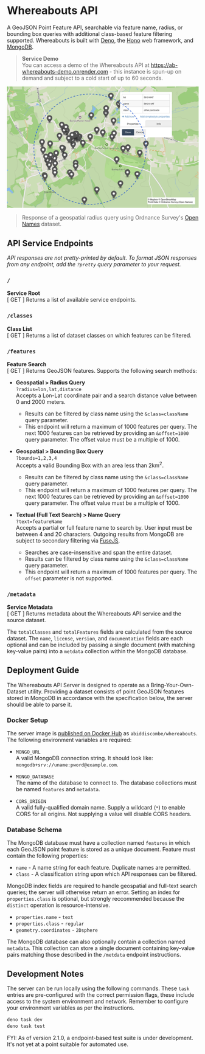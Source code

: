 # Whereabouts API
A GeoJSON Point Feature API, searchable via feature name, radius, or bounding box queries with additional class-based feature filtering supported. Whereabouts is built with [Deno](https://deno.com/runtime), the [Hono](https://honojs.dev) web framework, and [MongoDB](https://www.mongodb.com).

> **Service Demo** \
> You can access a demo of the Whereabouts API at https://ab-whereabouts-demo.onrender.com - this instance is spun-up on demand and subject to a cold start of up to 60 seconds.

![Screenshot of a Whereabouts API response](media/banner.png)

> Response of a geospatial radius query using Ordnance Survey's [Open Names](https://osdatahub.os.uk/docs/names/overview) dataset.

## API Service Endpoints
*API responses are not pretty-printed by default. To format JSON responses from any endpoint, add the `?pretty` query parameter to your request.*

### `/`
**Service Root** \
[ GET ] Returns a list of available service endpoints.

### `/classes`
**Class List** \
[ GET ] Returns a list of dataset classes on which features can be filtered.

### `/features`
**Feature Search** \
[ GET ] Returns GeoJSON features. Supports the following search methods:

- **Geospatial > Radius Query** \
`?radius=lon,lat,distance` \
Accepts a Lon-Lat coordinate pair and a search distance value between 0 and 2000 meters.
    - Results can be filtered by class name using the `&class=className` query parameter.
    - This endpoint will return a maximum of 1000 features per query. The next 1000 features can be retrieved by providing an `&offset=1000` query parameter. The offset value must be a multiple of 1000.

- **Geospatial > Bounding Box Query** \
`?bounds=1,2,3,4` \
Accepts a valid Bounding Box with an area less than 2km<sup>2</sup>.
    - Results can be filtered by class name using the `&class=className` query parameter.
    - This endpoint will return a maximum of 1000 features per query. The next 1000 features can be retrieved by providing an `&offset=1000` query parameter. The offset value must be a multiple of 1000.


- **Textual (Full Text Search) > Name Query** \
`?text=featureName` \
Accepts a partial or full feature name to search by. User input must be between 4 and 20 characters. Outgoing results from MongoDB are subject to secondary filtering via [FuseJS](https://www.fusejs.io/).
    - Searches are case-insensitive and span the entire dataset.
    - Results can be filtered by class name using the `&class=className` query parameter.
    - This endpoint will return a maximum of 1000 features per query. The `offset` parameter is not supported.

### `/metadata`
**Service Metadata** \
[ GET ] Returns metadata about the Whereabouts API service and the source dataset.

The `totalClasses` and `totalFeatures` fields are calculated from the source dataset. The `name`, `license`, `version`, and `documentation` fields are each optional and can be included by passing a single document (with matching key-value pairs) into a `metdata` collection within the MongoDB database.


## Deployment Guide
The Whereabouts API Server is designed to operate as a Bring-Your-Own-Dataset utility. Providing a dataset consists of point GeoJSON features stored in MongoDB in accordance with the specification below, the server should be able to parse it.

### Docker Setup
The server image is [published on Docker Hub](https://hub.docker.com/r/abiddiscombe/whereabouts) as `abiddiscombe/whereabouts`. \
The following environment variables are required:

- `MONGO_URL` \
A valid MongoDB connection string. It should look like: `mongodb+srv://uname:pword@example.com`.

- `MONGO_DATABASE` \
The name of the database to connect to. The database collections must be named `features` and `metadata`.

- `CORS_ORIGIN` \
A valid fully-qualified domain name. Supply a wildcard (`*`) to enable CORS for all origins. Not supplying a value will disable CORS headers.

### Database Schema
The MongoDB database must have a collection named `features` in which each GeoJSON point feature is stored as a unique document. Feature must contain the following properties:

- `name` - A name string for each feature. Duplicate names are permitted.
- `class` - A classification string upon which API responses can be filtered.

MongoDB index fields are required to handle geospatial and full-text search queries; the server will otherwise return an error. Setting an index for `properties.class` is optional, but strongly reccommended because the `distinct` operation is resource-intensive.

- `properties.name` - `text`
- `properties.class` - `regular`
- `geometry.coordinates` - `2Dsphere`


The MongoDB database can also optionally contain a collection named `metadata`. This collection can store a single document containing key-value pairs matching those described in the `/metdata` endpoint instructions.

## Development Notes

The server can be run locally using the following commands. These `task` entries are pre-configured with the correct permission flags, these include access to the system environment and network. Remember to configure your environment variables as per the instructions.

```bash
deno task dev
deno task test
```

FYI: As of version 2.1.0, a endpoint-based test suite is under development. It's not yet at a point suitable for automated use.
